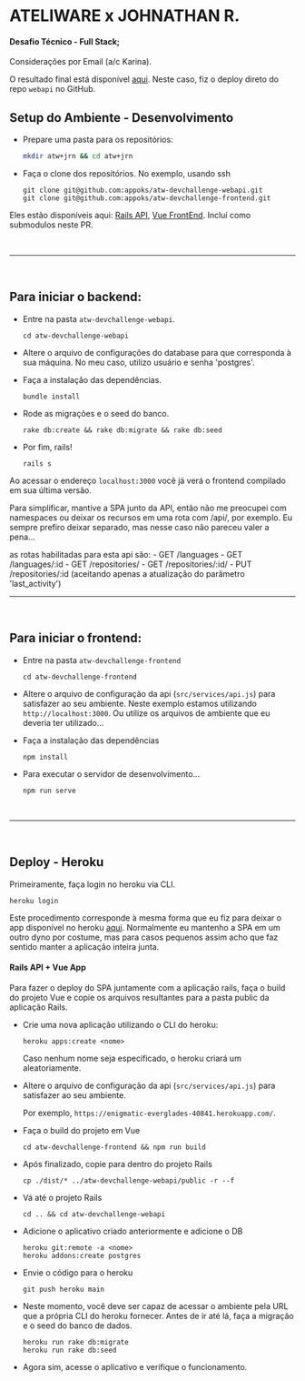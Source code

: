 # ATELIWARE x JOHNATHAN R.
#### Desafio Técnico - Full Stack;

Considerações por Email (a/c Karina).

O resultado final está disponível [aqui](https://appoks-atw-devchallenge.herokuapp.com/). 
Neste caso, fiz o deploy direto do repo `webapi` no GitHub. 


## Setup do Ambiente - Desenvolvimento

- Prepare uma pasta para os repositórios:
    ```bash
    mkdir atw+jrn && cd atw+jrn
    ```

- Faça o clone dos repositórios. No exemplo, usando ssh
    ```
    git clone git@github.com:appoks/atw-devchallenge-webapi.git
    git clone git@github.com:appoks/atw-devchallenge-frontend.git
    ```

Eles estão disponíveis aqui: [Rails API](https://github.com/appoks/atw-devchallenge-webapi), [Vue FrontEnd](https://github.com/appoks/atw-devchallenge-frontend).
Incluí como submodulos neste PR.

<br/>

___ 
<br/>


## Para iniciar o backend:

- Entre na pasta `atw-devchallenge-webapi`.

    ```
    cd atw-devchallenge-webapi
    ```

- Altere o arquivo de configurações do database para que corresponda à sua máquina. No meu caso, utilizo usuário e senha 'postgres'. 

- Faça a instalação das dependências.

    ```
    bundle install
    ```

- Rode as migrações e o seed do banco. 

    ```
    rake db:create && rake db:migrate && rake db:seed
    ```
- Por fim, rails!

    ```
    rails s
    ```

Ao acessar o endereço `localhost:3000` você já verá o frontend compilado em sua última versão.
    
Para simplificar, mantive a SPA junto da API, então não me preocupei com namespaces ou deixar os recursos em uma rota com /api/, por exemplo. Eu sempre prefiro deixar separado, mas nesse caso não pareceu valer a pena... 

as rotas habilitadas para esta api são:
    - GET /languages
    - GET /languages/:id
    - GET /repositories/
    - GET /repositories/:id/
    - PUT /repositories/:id (aceitando apenas a atualização do parâmetro 'last_activity')
<br/>

___ 
<br/>

## Para iniciar o frontend:

- Entre na pasta `atw-devchallenge-frontend`

    ```
    cd atw-devchallenge-frontend
    ```

- Altere o arquivo de configuração da api (`src/services/api.js`) para satisfazer ao seu ambiente. Neste exemplo estamos utilizando `http://localhost:3000`. Ou utilize os arquivos de ambiente que eu deveria ter utilizado... 

- Faça a instalação das dependências

    ```
    npm install
    ```

- Para executar o servidor de desenvolvimento... 

    ```
    npm run serve
    ```
<br/>

___ 
<br/>

## Deploy - Heroku

Primeiramente, faça login no heroku via CLI.

```
heroku login
```

Este procedimento corresponde à mesma forma que eu fiz para deixar o app disponível no heroku [aqui](https://appoks-atw-devchallenge.herokuapp.com/). Normalmente eu mantenho a SPA em um outro dyno por costume, mas para casos pequenos assim acho que faz sentido manter a aplicação inteira junta.

#### Rails API + Vue App

Para fazer o deploy do SPA juntamente com a aplicação rails, faça o build do projeto Vue e copie os arquivos resultantes para a pasta public da aplicação Rails. 

- Crie uma nova aplicação utilizando o CLI do heroku:

    ```
    heroku apps:create <nome>
    ```
    
    Caso nenhum nome seja especificado, o heroku criará um aleatoriamente. 

- Altere o arquivo de configuração da api (`src/services/api.js`) para satisfazer ao seu ambiente. 

    Por exemplo, `https://enigmatic-everglades-40841.herokuapp.com/`. 

- Faça o build do projeto em Vue

    ```
    cd atw-devchallenge-frontend && npm run build
    ```

- Após finalizado, copie para dentro do projeto Rails

    ```
    cp ./dist/* ../atw-devchallenge-webapi/public -r --f
    ```

- Vá até o projeto Rails

    ```
    cd .. && cd atw-devchallenge-webapi
    ```

- Adicione o aplicativo criado anteriormente e adicione o DB

    ```
    heroku git:remote -a <nome>
    heroku addons:create postgres
    ```

- Envie o código para o heroku
    ```
    git push heroku main
    ```

- Neste momento, você deve ser capaz de acessar o ambiente pela URL que a própria CLI do heroku fornecer. Antes de ir até lá, faça a migração e o seed do banco de dados.

    ```
    heroku run rake db:migrate
    heroku run rake db:seed
    ```

- Agora sim, acesse o aplicativo e verifique o funcionamento.


